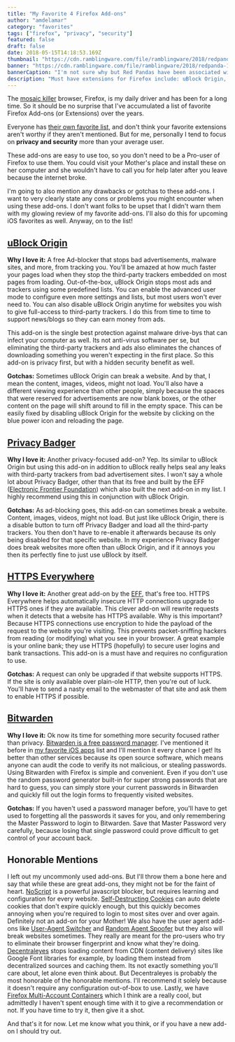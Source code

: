 ```yaml
---
title: "My Favorite 4 Firefox Add-ons"
author: "amdelamar"
category: "favorites"
tags: ["firefox", "privacy", "security"]
featured: false
draft: false
date: 2018-05-15T14:18:53.169Z
thumbnail: "https://cdn.ramblingware.com/file/ramblingware/2018/redpanda-1024.jpg"
banner: "https://cdn.ramblingware.com/file/ramblingware/2018/redpanda-1024.jpg"
bannerCaption: "I'm not sure why but Red Pandas have been associated with Firefox instead of actual Foxes. (Photo Credit: Lance Anderson)"
description: "Must have extensions for Firefox include: uBlock Origin, Privacy Badger, Bitwarden, and HTTPS Everywhere."
---
```


The [mosaic killer](https://en.wikipedia.org/wiki/Mozilla_(mascot)) browser, Firefox, is my daily driver and has been for a long time. So it should be no surprise that I've accumulated a list of favorite Firefox Add-ons (or Extensions) over the years.

Everyone has [their own favorite list](https://opensource.com/article/18/5/firefox-extensions), and don't think your favorite extensions aren't worthy if they aren't mentioned. But for me, personally I tend to focus on **privacy and security** more than your average user.  

These add-ons are easy to use too, so you don't need to be a Pro-user of Firefox to use them. You could visit your Mother's place and install these on her computer and she wouldn't have to call you for help later after you leave because the internet broke.  

I'm going to also mention any drawbacks or gotchas to these add-ons. I want to very clearly state any cons or problems you might encounter when using these add-ons. I don't want folks to be upset that I didn't warn them with my glowing review of my favorite add-ons. I'll also do this for upcoming iOS favorites as well. Anyway, on to the list!  


## [uBlock Origin](https://addons.mozilla.org/en-US/firefox/addon/ublock-origin/)  

**Why I love it:** A free Ad-blocker that stops bad advertisements, malware sites, and more, from tracking you. You'll be amazed at how much faster your pages load when they stop the third-party trackers embedded on most pages from loading. Out-of-the-box, uBlock Origin stops most ads and trackers using some predefined lists. You can enable the advanced user mode to configure even more settings and lists, but most users won't ever need to. You can also disable uBlock Origin anytime for websites you wish to give full-access to third-party trackers. I do this from time to time to support news/blogs so they can earn money from ads.  

This add-on is the single best protection against malware drive-bys that can infect your computer as well. Its not anti-virus software per se, but eliminating the third-party trackers and ads also eliminates the chances of downloading something you weren't expecting in the first place. So this add-on is privacy first, but with a hidden security benefit as well.

**Gotchas:** Sometimes uBlock Origin can break a website. And by that, I mean the content, images, videos, might not load. You'll also have a different viewing experience than other people, simply because the spaces that were reserved for advertisements are now blank boxes, or the other content on the page will shift around to fill in the empty space. This can be easily fixed by disabling uBlock Origin for the website by clicking on the blue power icon and reloading the page.  


## [Privacy Badger](https://addons.mozilla.org/en-US/firefox/addon/privacy-badger17/?src=ss)

**Why I love it:** Another privacy-focused add-on? Yep. Its similar to uBlock Origin but using this add-on in addition to uBlock really helps seal any leaks with third-party trackers from bad advertisement sites. I won't say a whole lot about Privacy Badger, other than that its free and built by the EFF ([Electronic Frontier Foundation](https://www.eff.org/privacybadger)) which also built the next add-on in my list. I highly recommend using this in conjunction with uBlock Origin.  

**Gotchas:** As ad-blocking goes, this add-on can sometimes break a website. Content, images, videos, might not load. But just like uBlock Origin, there is a disable button to turn off Privacy Badger and load all the third-party trackers. You then don't have to re-enable it afterwards because its only being disabled for that specific website. In my experience Privacy Badger does break websites more often than uBlock Origin, and if it annoys you then its perfectly fine to just use uBlock by itself.  


## [HTTPS Everywhere](https://addons.mozilla.org/en-US/firefox/addon/https-everywhere/)

**Why I love it:** Another great add-on by the [EFF](https://www.eff.org/https-everywhere), that's free too. HTTPS Everywhere helps automatically insecure HTTP connections upgrade to HTTPS ones if they are available. This clever add-on will rewrite requests when it detects that a website has HTTPS available. Why is this important? Because HTTPS connections use encryption to hide the payload of the request to the website you're visiting. This prevents packet-sniffing hackers from reading (or modifying) what you see in your browser. A great example is your online bank; they use HTTPS (hopefully) to secure user logins and bank transactions. This add-on is a must have and requires no configuration to use.  

**Gotchas:** A request can only be upgraded if that website supports HTTPS. If the site is only available over plain-ole HTTP, then you're out of luck. You'll have to send a nasty email to the webmaster of that site and ask them to enable HTTPS if possible.  


## [Bitwarden](https://addons.mozilla.org/en-US/firefox/addon/bitwarden-password-manager/)

**Why I love it:** Ok now its time for something more security focused rather than privacy. [Bitwarden is a free password manager](https://bitwarden.com/). I've mentioned it before in [my favorite iOS apps](https://www.ramblingware.com/blog/more-of-my-favorite-ios-apps) list and I'll mention it every chance I get! Its better than other services because its open source software, which means anyone can audit the code to verify its not malicious, or stealing passwords. Using Bitwarden with Firefox is simple and convenient. Even if you don't use the random password generator built-in for super strong passwords that are hard to guess, you can simply store your current passwords in Bitwarden and quickly fill out the login forms to frequently visited websites.  

**Gotchas:** If you haven't used a password manager before, you'll have to get used to forgetting all the passwords it saves for you, and only remembering the Master Password to login to Bitwarden. Save that Master Password very carefully, because losing that single password could prove difficult to get control of your account back.  


## Honorable Mentions

I left out my uncommonly used add-ons. But I'll throw them a bone here and say that while these are great add-ons, they might not be for the faint of heart. [NoScript](https://addons.mozilla.org/en-US/firefox/addon/noscript/) is a powerful javascript blocker, but requires learning and configuration for every website. [Self-Destructing Cookies](https://addons.mozilla.org/en-US/firefox/addon/self-destructing-cookies/) can auto delete cookies that don't expire quickly enough, but this quickly becomes annoying when you're required to login to most sites over and over again. Definitely not an add-on for your Mother! We also have the user agent add-ons like [User-Agent Switcher](https://addons.mozilla.org/en-US/firefox/addon/user-agent-switcher-firefox/) and [Random Agent Spoofer](https://addons.mozilla.org/en-US/firefox/addon/random-agent-spoofer/) but they also will break websites sometimes. They really are meant for the pro-users who try to eliminate their browser fingerprint and know what they're doing. [Decentraleyes](https://addons.mozilla.org/en-US/firefox/addon/decentraleyes/) stops loading content from CDN (content delivery) sites like Google Font libraries for example, by loading them instead from decentralized sources and caching them. Its not exactly something you'll care about, let alone even think about. But Decentraleyes is probably the most honorable of the honorable mentions. I'll recommend it solely because it doesn't require any configuration out-of-box to use. Lastly, we have [Firefox Multi-Account Containers](https://addons.mozilla.org/en-US/firefox/addon/multi-account-containers/) which I think are a really cool, but admittedly I haven't spent enough time with it to give a recommendation or not. If you have time to try it, then give it a shot.  

And that's it for now. Let me know what you think, or if you have a new add-on I should try out.  
